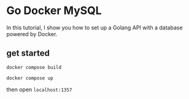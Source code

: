 # Go Docker MySQL

In this tutorial, I show you how to set up a Golang API with a database powered by Docker.

## get started

```
docker compose build

docker compose up

```

then open `localhost:1357`
